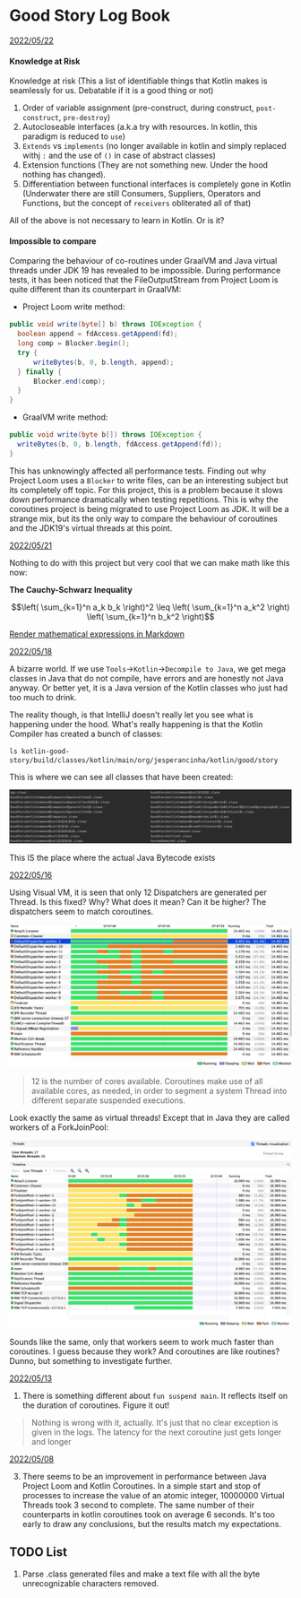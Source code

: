 # Good Story Log Book

<ins>2022/05/22</ins>

#### Knowledge at Risk

Knowledge at risk (This a list of identifiable things that Kotlin makes is seamlessly for us. Debatable if it is a good thing or not)

1. Order of variable assignment (pre-construct, during construct, `post-construct`, `pre-destroy`)
2. Autocloseable interfaces (a.k.a try with resources. In kotlin, this paradigm is reduced to `use`)
3. `Extends` vs `implements` (no longer available in kotlin and simply replaced withj `:` and the use of `()` in case of abstract classes)
4. Extension functions (They are not something new. Under the hood nothing has changed).
5. Differentiation between functional interfaces is completely gone in Kotlin (Underwater there are still Consumers, Suppliers, Operators and Functions, but the concept of `receivers` obliterated all of that)

All of the above is not necessary to learn in Kotlin. Or is it?

#### Impossible to compare

Comparing the behaviour of co-routines under GraalVM and Java virtual threads under JDK 19 has revealed to be impossible. During performance tests, it has been noticed that the FileOutputStream from Project Loom is quite different than its counterpart in GraalVM:

- Project Loom write method:

```java
public void write(byte[] b) throws IOException {
  boolean append = fdAccess.getAppend(fd);
  long comp = Blocker.begin();
  try {
      writeBytes(b, 0, b.length, append);
  } finally {
      Blocker.end(comp);
  }
}
```

- GraalVM write method:

```java
public void write(byte b[]) throws IOException {
  writeBytes(b, 0, b.length, fdAccess.getAppend(fd));
}
```

This has unknowingly affected all performance tests. Finding out why Project Loom uses a `Blocker` to write files, can be an interesting subject but its completely off topic. For this project, this is a problem because it slows down performance dramatically when testing repetitions.
This is why the coroutines project is being migrated to use Project Loom as JDK. It will be a strange mix, but its the only way to compare the behaviour of coroutines and the JDK19's virtual threads at this point.

<ins>2022/05/21</ins>

Nothing to do with this project but very cool that we can make math like this now:

**The Cauchy-Schwarz Inequality**

$$\left( \sum_{k=1}^n a_k b_k \right)^2 \leq \left( \sum_{k=1}^n a_k^2 \right) \left( \sum_{k=1}^n b_k^2 \right)$$

[Render mathematical expressions in Markdown](https://github.blog/changelog/2022-05-19-render-mathematical-expressions-in-markdown/)

<ins>2022/05/18</ins>

A bizarre world. If we use `Tools`->`Kotlin`->`Decompile to Java`, we get mega classes in Java that do not compile, have errors and are honestly not Java anyway. Or better yet, it is a Java version of the Kotlin classes who just had too much to drink.

The reality though, is that IntelliJ doesn't really let you see what is happening under the hood. What's really happening is that the Kotlin Compiler has created a bunch of classes:

```shell
ls kotlin-good-story/build/classes/kotlin/main/org/jesperancinha/kotlin/good/story 
```

This is where we can see all classes that have been created:

![alt text](./docs/20220519/FileListing.png)

This IS the place where the actual Java Bytecode exists

<ins>2022/05/16</ins>

Using Visual VM, it is seen that only 12 Dispatchers are generated per Thread. Is this fixed? Why? What does it mean? Can it be higher? The dispatchers seem to match coroutines.

![alt text](./docs/20220516/VisualVMCatch20220516075334.png)

> 12 is the number of cores available. Coroutines make use of all available cores, as needed, in order to segment a system Thread into different separate suspended executions.

Look exactly the same as virtual threads! Except that in Java they are called workers of a ForkJoinPool:

![alt text](./docs/20220516/VisualVMCatch20220516225609.png)

Sounds like the same, only that workers seem to work much faster than coroutines. I guess because they work? And coroutines are like routines? Dunno, but something to investigate further.

<ins>2022/05/13</ins>

1. There is something different about `fun suspend main`. It reflects itself on the duration of coroutines. Figure it out!

> Nothing is wrong with it, actually. It's just that no clear exception is given in the logs. The latency for the next coroutine just gets longer and longer

<ins>2022/05/08</ins>

3. There seems to be an improvement in performance between Java Project Loom and Kotlin Coroutines. In a simple start and stop of processes to increase the value of an atomic integer, 10000000 Virtual Threads took 3 second to complete. The same number of their counterparts in kotlin coroutines took
   on average 6 seconds. It's too early to draw any conclusions, but the results match my expectations.

## TODO List

1. Parse .class generated files and make a text file with all the byte unrecognizable characters removed.